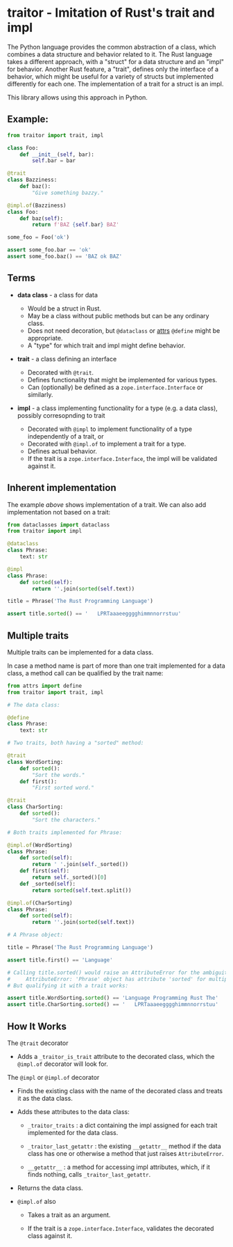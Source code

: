 # traitor - Imitation of Rust's trait and impl

The Python language provides the common abstraction of a class, which combines a data structure and behavior related to it.  The Rust language takes a different approach, with a "struct" for a data structure and an "impl" for behavior.  Another Rust feature, a "trait", defines only the interface of a behavior, which might be useful for a variety of structs but implemented differently for each one.  The implementation of a trait for a struct is an impl.

This library allows using this approach in Python.

## Example:

```python
from traitor import trait, impl

class Foo:
    def __init__(self, bar):
        self.bar = bar

@trait
class Bazziness:
    def baz():
        "Give something bazzy."

@impl.of(Bazziness)
class Foo:
    def baz(self):
        return f'BAZ {self.bar} BAZ'

some_foo = Foo('ok')

assert some_foo.bar == 'ok'
assert some_foo.baz() == 'BAZ ok BAZ'
```

## Terms

* **data class** - a class for data
  
  * Would be a struct in Rust.
  * May be a class without public methods but can be any ordinary class.
  * Does not need decoration, but `@dataclass` or [attrs](https://www.attrs.org) `@define` might be appropriate.
  * A "type" for which trait and impl might define behavior.

* **trait** - a class defining an interface
  
  * Decorated with `@trait`.
  * Defines functionality that might be implemented for various types.
  * Can (optionally) be defined as a `zope.interface.Interface` or similarly.

* **impl** - a class implementing functionality for a type (e.g. a data class), possibly corresopnding to trait
  
  * Decorated with `@impl` to implement functionality of a type independently of a trait, or
  * Decorated with `@impl.of` to implement a trait for a type.
  * Defines actual behavior.
  * If the trait is a `zope.interface.Interface`, the impl will be validated against it.

## Inherent implementation

The example *above* shows implementation of a trait.  We can also add implementation not based on a trait:

```python
from dataclasses import dataclass
from traitor import impl

@dataclass
class Phrase:
    text: str

@impl
class Phrase:
    def sorted(self):
        return ''.join(sorted(self.text))

title = Phrase('The Rust Programming Language')

assert title.sorted() == '   LPRTaaaeegggghimmnnorrstuu'
```

## Multiple traits

Multiple traits can be implemented for a data class.

In case a method name is part of more than one trait implemented for a data class, a method call can be qualified by the trait name:

```python
from attrs import define
from traitor import trait, impl

# The data class:

@define
class Phrase:
    text: str

# Two traits, both having a "sorted" method:

@trait
class WordSorting:
    def sorted():
        "Sort the words."
    def first():
        "First sorted word."

@trait
class CharSorting:
    def sorted():
        "Sort the characters."

# Both traits implemented for Phrase:

@impl.of(WordSorting)
class Phrase:
    def sorted(self):
        return ' '.join(self._sorted())
    def first(self):
        return self._sorted()[0]
    def _sorted(self):
        return sorted(self.text.split())

@impl.of(CharSorting)
class Phrase:
    def sorted(self):
        return ''.join(sorted(self.text))

# A Phrase object:

title = Phrase('The Rust Programming Language')

assert title.first() == 'Language'

# Calling title.sorted() would raise an AttributeError for the ambiguity:
#     AttributeError: 'Phrase' object has attribute 'sorted' for multiple traits
# But qualifying it with a trait works:

assert title.WordSorting.sorted() == 'Language Programming Rust The'
assert title.CharSorting.sorted() == '   LPRTaaaeegggghimmnnorrstuu'
```

## How It Works

The `@trait` decorator

- Adds a `_traitor_is_trait` attribute to the decorated class, which the `@impl.of` decorator will look for.

The `@impl` or `@impl.of` decorator

- Finds the existing class with the name of the decorated class and treats it as the data class.

- Adds these attributes to the data class:
  
  - `_traitor_traits` : a dict containing the impl assigned for each trait implemented for the data class.
  
  - `_traitor_last_getattr` : the existing `__getattr__` method if the data class has one or otherwise  a  method that just raises `AttributeError`.
  
  - `__getattr__` : a method for accessing impl attributes, which, if it finds nothing, calls `_traitor_last_getattr`.

- Returns the data class.

- `@impl.of` also
  
  - Takes a trait as an argument.
  
  - If the trait is a `zope.interface.Interface`, validates the decorated class against it.
